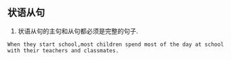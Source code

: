 ## 状语从句

1. 状语从句的主句和从句都必须是完整的句子.
```
When they start school,most children spend most of the day at school with their teachers and classmates.
```